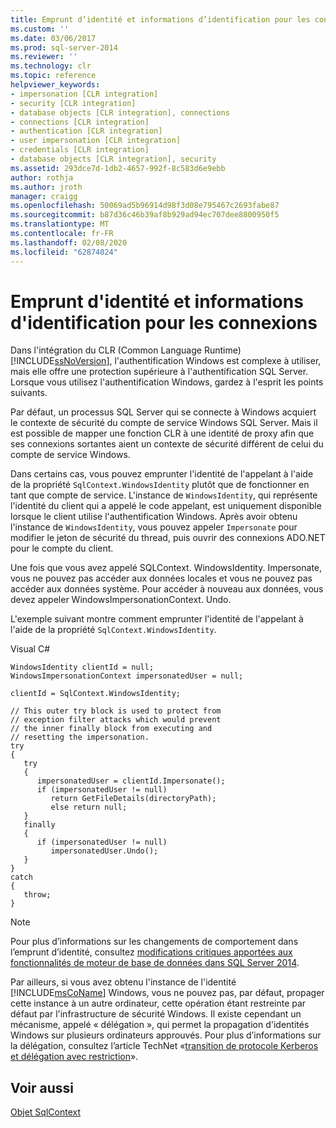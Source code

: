 ```yaml
---
title: Emprunt d’identité et informations d’identification pour les connexions | Microsoft Docs
ms.custom: ''
ms.date: 03/06/2017
ms.prod: sql-server-2014
ms.reviewer: ''
ms.technology: clr
ms.topic: reference
helpviewer_keywords:
- impersonation [CLR integration]
- security [CLR integration]
- database objects [CLR integration], connections
- connections [CLR integration]
- authentication [CLR integration]
- user impersonation [CLR integration]
- credentials [CLR integration]
- database objects [CLR integration], security
ms.assetid: 293dce7d-1db2-4657-992f-8c583d6e9ebb
author: rothja
ms.author: jroth
manager: craigg
ms.openlocfilehash: 50069ad5b96914d98f3d08e795467c2693fabe87
ms.sourcegitcommit: b87d36c46b39af8b929ad94ec707dee8800950f5
ms.translationtype: MT
ms.contentlocale: fr-FR
ms.lasthandoff: 02/08/2020
ms.locfileid: "62874024"
---
```

# <a name="impersonation-and-credentials-for-connections"></a>Emprunt d'identité et informations d'identification pour les connexions
  Dans l'intégration du CLR (Common Language Runtime) [!INCLUDE[ssNoVersion](../../../includes/ssnoversion-md.md)], l'authentification Windows est complexe à utiliser, mais elle offre une protection supérieure à l'authentification SQL Server. Lorsque vous utilisez l'authentification Windows, gardez à l'esprit les points suivants.  
  
 Par défaut, un processus SQL Server qui se connecte à Windows acquiert le contexte de sécurité du compte de service Windows SQL Server. Mais il est possible de mapper une fonction CLR à une identité de proxy afin que ses connexions sortantes aient un contexte de sécurité différent de celui du compte de service Windows.  
  
 Dans certains cas, vous pouvez emprunter l'identité de l'appelant à l'aide de la propriété `SqlContext.WindowsIdentity` plutôt que de fonctionner en tant que compte de service. L'instance de `WindowsIdentity`, qui représente l'identité du client qui a appelé le code appelant, est uniquement disponible lorsque le client utilise l'authentification Windows. Après avoir obtenu l'instance de `WindowsIdentity`, vous pouvez appeler `Impersonate` pour modifier le jeton de sécurité du thread, puis ouvrir des connexions ADO.NET pour le compte du client.  
  
 Une fois que vous avez appelé SQLContext. WindowsIdentity. Impersonate, vous ne pouvez pas accéder aux données locales et vous ne pouvez pas accéder aux données système. Pour accéder à nouveau aux données, vous devez appeler WindowsImpersonationContext. Undo.  
  
 L'exemple suivant montre comment emprunter l'identité de l'appelant à l'aide de la propriété `SqlContext.WindowsIdentity`.  
  
 Visual C#   
  
```  
WindowsIdentity clientId = null;  
WindowsImpersonationContext impersonatedUser = null;  
  
clientId = SqlContext.WindowsIdentity;  
  
// This outer try block is used to protect from   
// exception filter attacks which would prevent  
// the inner finally block from executing and   
// resetting the impersonation.  
try  
{  
   try  
   {  
      impersonatedUser = clientId.Impersonate();  
      if (impersonatedUser != null)  
         return GetFileDetails(directoryPath);  
         else return null;  
   }  
   finally  
   {  
      if (impersonatedUser != null)  
         impersonatedUser.Undo();  
   }  
}  
catch  
{  
   throw;  
}  
```  
  
> [!NOTE]  
>  Pour plus d’informations sur les changements de comportement dans l’emprunt d’identité, consultez [modifications critiques apportées aux fonctionnalités de moteur de base de données dans SQL Server 2014](../../../database-engine/breaking-changes-to-database-engine-features-in-sql-server-2016.md).  
  
 Par ailleurs, si vous avez obtenu l'instance de l'identité [!INCLUDE[msCoName](../../../includes/msconame-md.md)] Windows, vous ne pouvez pas, par défaut, propager cette instance à un autre ordinateur, cette opération étant restreinte par défaut par l'infrastructure de sécurité Windows. Il existe cependant un mécanisme, appelé « délégation », qui permet la propagation d'identités Windows sur plusieurs ordinateurs approuvés. Pour plus d’informations sur la délégation, consultez l’article TechNet «[transition de protocole Kerberos et délégation avec restriction](https://go.microsoft.com/fwlink/?LinkId=50419)».  
  
## <a name="see-also"></a>Voir aussi  
 [Objet SqlContext](../../clr-integration-data-access-in-process-ado-net/sqlcontext-object.md)  
  
  
